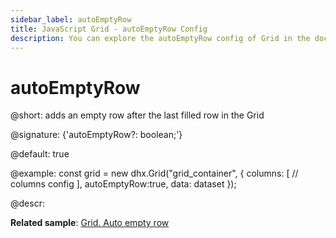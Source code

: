 ```yaml
---
sidebar_label: autoEmptyRow
title: JavaScript Grid - autoEmptyRow Config 
description: You can explore the autoEmptyRow config of Grid in the documentation of the DHTMLX JavaScript UI library. Browse developer guides and API reference, try out code examples and live demos, and download a free 30-day evaluation version of DHTMLX Suite 7.
---
```


# autoEmptyRow

@short: adds an empty row after the last filled row in the Grid

@signature: {'autoEmptyRow?: boolean;'}

@default: true

@example:
const grid = new dhx.Grid("grid_container", {
	columns: [
		// columns config
	],
	autoEmptyRow:true,
	data: dataset
});

@descr: 

**Related sample**: [Grid. Auto empty row](https://snippet.dhtmlx.com/rkytig73)

[comment]: # (@related: grid/initialization.md#initialize-grid grid/configuration.md#automatic-adding-of-empty-row-into-grid)
